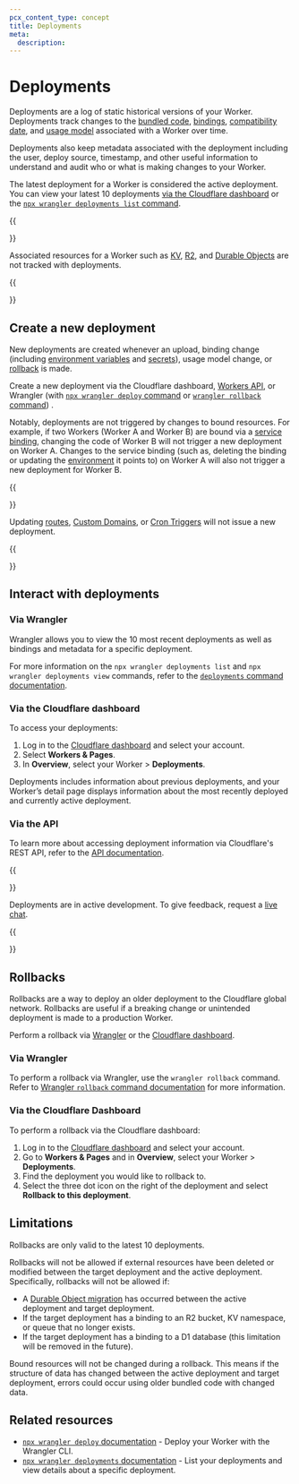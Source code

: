 ```yaml
---
pcx_content_type: concept
title: Deployments
meta:
  description: 
---
```


# Deployments

Deployments are a log of static historical versions of your Worker. Deployments track changes to the [bundled code](/workers/wrangler/bundling/), [bindings](/workers/configuration/bindings/), [compatibility date](/workers/configuration/compatibility-dates/), and [usage model](/workers/platform/pricing/#workers) associated with a Worker over time.

Deployments also keep metadata associated with the deployment including the user, deploy source, timestamp, and other useful information to understand and audit who or what is making changes to your Worker.

The latest deployment for a Worker is considered the active deployment. You can view your latest 10 deployments [via the Cloudflare dashboard](#via-the-cloudflare-dashboard) or the [`npx wrangler deployments list` command](#via-wrangler).

{{<Aside type="note">}}

Associated resources for a Worker such as [KV](/kv/), [R2](/r2/), and [Durable Objects](/durable-objects/) are not tracked with deployments.

{{</Aside>}}

## Create a new deployment

New deployments are created whenever an upload, binding change (including [environment variables](/workers/configuration/environment-variables/) and [secrets](/workers/configuration/secrets/)), usage model change, or [rollback](#rollbacks) is made.

Create a new deployment via the Cloudflare dashboard, [Workers API](/api/), or Wrangler (with [`npx wrangler deploy` command](/workers/wrangler/commands/#deploy) or [`wrangler rollback` command](/workers/wrangler/commands#rollback)) .

Notably, deployments are not triggered by changes to bound resources. For example, if two Workers (Worker A and Worker B) are bound via a [service binding](/workers/configuration/bindings/about-service-bindings/), changing the code of Worker B will not trigger a new deployment on Worker A. Changes to the service binding (such as, deleting the binding or updating the [environment](/workers/wrangler/environments/) it points to) on Worker A will also not trigger a new deployment for Worker B.

{{<Aside type="note">}}

Updating [routes](/workers/configuration/routing/routes/), [Custom Domains](/workers/configuration/routing/custom-domains/), or [Cron Triggers](/workers/configuration/cron-triggers/) will not issue a new deployment.

{{</Aside>}}

## Interact with deployments

### Via Wrangler

Wrangler allows you to view the 10 most recent deployments as well as bindings and metadata for a specific deployment.

For more information on the `npx wrangler deployments list` and `npx wrangler deployments view` commands, refer to the [`deployments` command documentation](/workers/wrangler/commands#deployments).

### Via the Cloudflare dashboard

To access your deployments:

1. Log in to the [Cloudflare dashboard](https://dash.cloudflare.com) and select your account.
2. Select **Workers & Pages**.
3. In **Overview**, select your Worker > **Deployments**. 

Deployments includes information about previous deployments, and your Worker’s detail page displays information about the most recently deployed and currently active deployment.

### Via the API

To learn more about accessing deployment information via Cloudflare's REST API, refer to the [API documentation](/api/#worker-deployments-properties).

{{<Aside type="note">}}

Deployments are in active development. To give feedback, request a [live chat](https://www.cloudflare.com/lp/developer-week-deployments).

{{</Aside>}}

## Rollbacks

Rollbacks are a way to deploy an older deployment to the Cloudflare global network. Rollbacks are useful if a breaking change or unintended deployment is made to a production Worker.

Perform a rollback via [Wrangler](/workers/configuration/deployments/#via-wrangler-1) or the [Cloudflare dashboard](/workers/configuration/deployments/#via-the-cloudflare-dashboard-1).

### Via Wrangler

To perform a rollback via Wrangler, use the `wrangler rollback` command. Refer to [Wrangler `rollback` command documentation](/workers/wrangler/commands#rollback) for more information.

### Via the Cloudflare Dashboard

To perform a rollback via the Cloudflare dashboard:

1. Log in to the [Cloudflare dashboard](https://dash.cloudflare.com) and select your account.
2. Go to **Workers & Pages** and in **Overview**, select your Worker > **Deployments**. 
3. Find the deployment you would like to rollback to.
4. Select the three dot icon on the right of the deployment and select **Rollback to this deployment**.

## Limitations

Rollbacks are only valid to the latest 10 deployments. 

Rollbacks will not be allowed if external resources have been deleted or modified between the target deployment and the active deployment. Specifically, rollbacks will not be allowed if:

- A [Durable Object migration](/durable-objects/learning/durable-objects-migrations/) has occurred between the active deployment and target deployment.
- If the target deployment has a binding to an R2 bucket, KV namespace, or queue that no longer exists.
- If the target deployment has a binding to a D1 database (this limitation will be removed in the future).

Bound resources will not be changed during a rollback. This means if the structure of data has changed between the active deployment and target deployment, errors could occur using older bundled code with changed data.

## Related resources

* [`npx wrangler deploy` documentation](/workers/wrangler/commands#deploy) - Deploy your Worker with the Wrangler CLI.
* [`npx wrangler deployments` documentation](/workers/wrangler/commands#deployments) - List your deployments and view details about a specific deployment.
